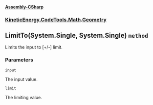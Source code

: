 #### [Assembly-CSharp](./Assembly-CSharp.md 'Assembly-CSharp')
### [KineticEnergy.CodeTools.Math](./Assembly-CSharp.md#KineticEnergy-CodeTools-Math 'KineticEnergy.CodeTools.Math').[Geometry](./KineticEnergy-CodeTools-Math-Geometry.md 'KineticEnergy.CodeTools.Math.Geometry')
## LimitTo(System.Single, System.Single) `method`
Limits the input to [+/-] limit.
### Parameters

<a name='KineticEnergy-CodeTools-Math-Geometry-LimitTo(System-Single-_System-Single)-input'></a>
`input`

The input value.

<a name='KineticEnergy-CodeTools-Math-Geometry-LimitTo(System-Single-_System-Single)-limit'></a>
`limit`

The limiting value.

